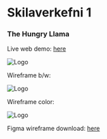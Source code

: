 # Skilaverkefni 1

### The Hungry Llama

Live web demo: [here](https://www.hrollur.com/llama/)

![Logo](https://hrollur.com/llama/files/logo.png)

Wireframe b/w:

![Logo](https://hrollur.com/llama/files/wireframe_bw.png)

Wireframe color:

![Logo](https://hrollur.com/llama/files/wireframe_color.png)

Figma wireframe download: [here](https://www.hrollur.com/llama/files/Skilav1.fig)